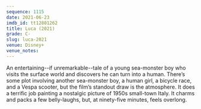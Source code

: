 ```yaml
---
sequence: 1115
date: 2021-06-23
imdb_id: tt12801262
title: Luca (2021)
grade: C-
slug: luca-2021
venue: Disney+
venue_notes:
---
```


An entertaining--if unremarkable--tale of a young sea-monster boy who visits the surface world and discovers he can turn into a human. There’s some plot involving another sea-monster boy, a human girl, a bicycle race, and a Vespa scooter, but the film’s standout draw is the atmosphere. It does a terrific job painting a nostalgic picture of 1950s small-town Italy. It charms and packs a few belly-laughs, but, at ninety-five minutes, feels overlong.
